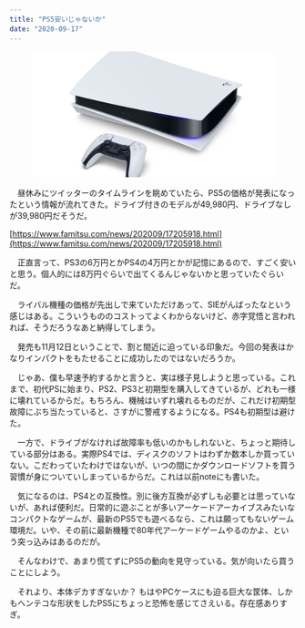 ```yaml
---
title: "PS5安いじゃないか"
date: "2020-09-17"
---
```


<figure>

![](assets/ne8070cf67835_24d9f60fb108c876046c4044ff4e3f35.jpg)

</figure>

　昼休みにツイッターのタイムラインを眺めていたら、PS5の価格が発表になったという情報が流れてきた。ドライブ付きのモデルが49,980円、ドライブなしが39,980円だそうだ。

[https://www.famitsu.com/news/202009/17205918.html](https://www.famitsu.com/news/202009/17205918.html)

　正直言って、PS3の6万円とかPS4の4万円とかが記憶にあるので、すごく安いと思う。個人的には8万円ぐらいで出てくるんじゃないかと思っていたぐらいだ。

　ライバル機種の価格が先出しで来ていただけあって、SIEがんばったなという感じはある。こういうもののコストってよくわからないけど、赤字覚悟と言われれば、そうだろうなあと納得してしまう。

　発売も11月12日ということで、割と間近に迫っている印象だ。今回の発表はかなりインパクトをもたせることに成功したのではないだろうか。

　じゃあ、僕も早速予約するかと言うと、実は様子見しようと思っている。これまで、初代PSに始まり、PS2、PS3と初期型を購入してきているが、どれも一様に壊れているからだ。もちろん、機械はいずれ壊れるものだが、これだけ初期型故障にぶち当たっていると、さすがに警戒するようになる。PS4も初期型は避けた。

　一方で、ドライブがなければ故障率も低いのかもしれないと、ちょっと期待している部分はある。実際PS4では、ディスクのソフトはわずか数本しか買っていない。こだわっていたわけではないが、いつの間にかダウンロードソフトを買う習慣が身についていしまっているからだ。これは以前noteにも書いた。

　気になるのは、PS4との互換性。別に後方互換が必ずしも必要とは思っていないが、あれば便利だ。日常的に遊ぶことが多いアーケードアーカイブスみたいなコンパクトなゲームが、最新のPS5でも遊べるなら、これは願ってもないゲーム環境だ。いや、その前に最新機種で80年代アーケードゲームやるのかよ、という突っ込みはあるのだが。

　そんなわけで、あまり慌てずにPS5の動向を見守っている。気が向いたら買うことにしよう。

　それより、本体デカすぎないか？ もはやPCケースにも迫る巨大な筐体、しかもヘンテコな形状をしたPS5にちょっと恐怖を感じてさえいる。存在感ありすぎ。
